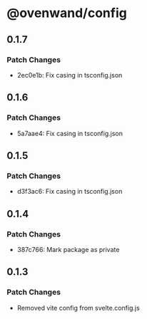 # @ovenwand/config

## 0.1.7

### Patch Changes

- 2ec0e1b: Fix casing in tsconfig.json

## 0.1.6

### Patch Changes

- 5a7aae4: Fix casing in tsconfig.json

## 0.1.5

### Patch Changes

- d3f3ac6: Fix casing in tsconfig.json

## 0.1.4

### Patch Changes

- 387c766: Mark package as private

## 0.1.3

### Patch Changes

- Removed vite config from svelte.config.js
